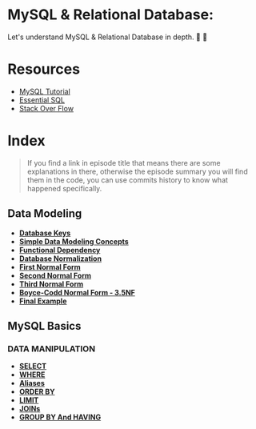 # MySQL & Relational Database:
Let's understand MySQL & Relational Database in depth. :mag_right: :floppy_disk:

# Resources
* [MySQL Tutorial](http://www.mysqltutorial.org/)
* [Essential SQL](https://www.essentialsql.com/)
* [Stack Over Flow](https://stackoverflow.com/)

# Index
> If you find a link in episode title that means there are some explanations in there, otherwise the episode summary you will find them in the code, you can use commits history to know what happened specifically.

## Data Modeling
* **[Database Keys](./docs/data-modeling/database-keys.md)** <br>
* **[Simple Data Modeling Concepts](./docs/data-modeling/modeling-concepts.md)** <br>
* **[Functional Dependency](./docs/data-modeling/functional-dependency.md)** <br>
* **[Database Normalization](./docs/data-modeling/database-normalization.md)** <br>
* **[First Normal Form](./docs/data-modeling/first-normal-form.md)** <br>
* **[Second Normal Form](./docs/data-modeling/second-normal-form.md)** <br>
* **[Third Normal Form](./docs/data-modeling/third-normal-form.md)** <br>
* **[Boyce-Codd Normal Form - 3.5NF](./docs/data-modeling/boyce-codd-normal-form.md)** <br>
* **[Final Example](./docs/data-modeling/final-example.md)** <br>

## MySQL Basics

### DATA MANIPULATION
* **[SELECT](./docs/data-manipulation/select.md)** <br>
* **[WHERE](./docs/data-manipulation/where.md)** <br>
* **[Aliases](./docs/data-manipulation/aliases.md)** <br>
* **[ORDER BY](./docs/data-manipulation/order-by.md)** <br>
* **[LIMIT](./docs/data-manipulation/limit.md)** <br>
* **[JOINs](./docs/data-manipulation/join.md)** <br>
* **[GROUP BY And HAVING](./docs/data-manipulation/group-by.md)** <br>
